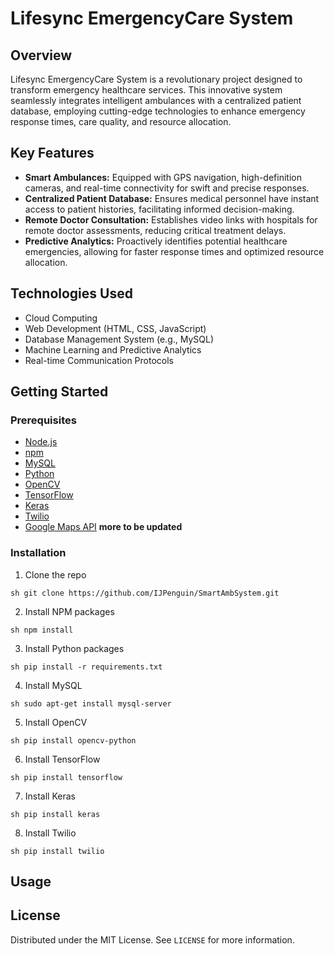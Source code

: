 # Lifesync EmergencyCare System

## Overview
Lifesync EmergencyCare System is a revolutionary project designed to transform emergency healthcare services. This innovative system seamlessly integrates intelligent ambulances with a centralized patient database, employing cutting-edge technologies to enhance emergency response times, care quality, and resource allocation.

## Key Features
- **Smart Ambulances:** Equipped with GPS navigation, high-definition cameras, and real-time connectivity for swift and precise responses.
- **Centralized Patient Database:** Ensures medical personnel have instant access to patient histories, facilitating informed decision-making.
- **Remote Doctor Consultation:** Establishes video links with hospitals for remote doctor assessments, reducing critical treatment delays.
- **Predictive Analytics:** Proactively identifies potential healthcare emergencies, allowing for faster response times and optimized resource allocation.

## Technologies Used
* Cloud Computing
* Web Development (HTML, CSS, JavaScript)
* Database Management System (e.g., MySQL)
* Machine Learning and Predictive Analytics
* Real-time Communication Protocols

## Getting Started

### Prerequisites
* [Node.js](https://nodejs.org/en/)
* [npm](https://www.npmjs.com/)
* [MySQL](https://www.mysql.com/)
* [Python](https://www.python.org/)
* [OpenCV](https://opencv.org/)
* [TensorFlow](https://www.tensorflow.org/)
* [Keras](https://keras.io/)
* [Twilio](https://www.twilio.com/)
* [Google Maps API](https://developers.google.com/maps/documentation/)
**more to be updated**

### Installation
1. Clone the repo
```
sh git clone https://github.com/IJPenguin/SmartAmbSystem.git
```
2. Install NPM packages
```
sh npm install
```
3. Install Python packages
```
sh pip install -r requirements.txt
```
4. Install MySQL
```
sh sudo apt-get install mysql-server
```
5. Install OpenCV
```
sh pip install opencv-python
```
6. Install TensorFlow
```
sh pip install tensorflow
```
7. Install Keras
```
sh pip install keras
```
8. Install Twilio
```
sh pip install twilio
```

## Usage


## License
Distributed under the MIT License. See `LICENSE` for more information.



